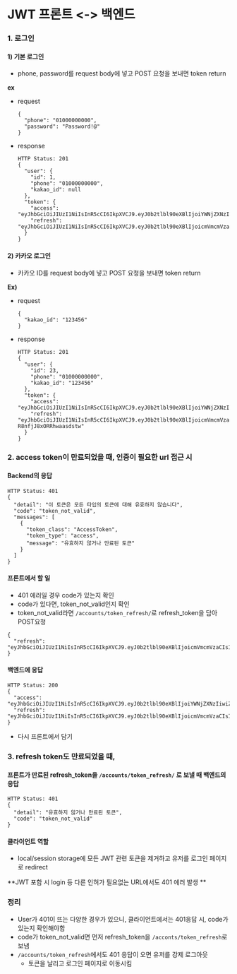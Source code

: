 # JWT 프론트 <-> 백엔드

### 1. 로그인

#### 1) 기본 로그인

- phone, password를 request body에 넣고 POST 요청을 보내면 token return

**ex**

- request

  ```
  {
    "phone": "01000000000",
    "password": "Password!@"
  }
  ```

- response

  ```
  HTTP Status: 201
  {
    "user": {
      "id": 1,
      "phone": "01000000000",
      "kakao_id": null
    },
    "token": {
      "access": "eyJhbGciOiJIUzI1NiIsInR5cCI6IkpXVCJ9.eyJ0b2tlbl90eXBlIjoiYWNjZXNzIiwiZXhwIjoxNjY3MTQ0NTQzLCJpYXQiOjE2NjcxNDQ1NDAsImp0aSI6ImY3MjVkNDBkZDg5OTRmZDM4MGRhMTU1ZTJkZGQwMTcxIiwidXNlcl9pZCI6MX0.O_OcrOirF9he6jBPWsSJzqrbOwz72X7QEogQ9rVOdts",
      "refresh": "eyJhbGciOiJIUzI1NiIsInR5cCI6IkpXVCJ9.eyJ0b2tlbl90eXBlIjoicmVmcmVzaCIsImV4cCI6MTY2NzE0NDk2MCwiaWF0IjoxNjY3MTQ0NTQwLCJqdGkiOiJkMjg3NDI5YjZmZmI0NmExOTg5N2U0ZjBiNmE3NjEwZiIsInVzZXJfaWQiOjF9.4ZK37ia7WSM4tN2_Lfy9lL9uLSo2vTt5iUHIBDfSVIA"
    }
  }
  ```

  

#### 2) 카카오 로그인

- 카카오 ID를 request body에 넣고 POST 요청을 보내면 token return

**Ex)**

- request

  ```
  {
    "kakao_id": "123456"
  }
  ```

- response

  ```
  HTTP Status: 201
  {
    "user": {
      "id": 23,
      "phone": "01000000000",
      "kakao_id": "123456"
    },
    "token": {
      "access": "eyJhbGciOiJIUzI1NiIsInR5cCI6IkpXVCJ9.eyJ0b2tlbl90eXBlIjoiYWNjZXNzIiwiZXhwIjoxNjY3MTQ0NzYwLCJpYXQiOjE2NjcxNDQ3NTcsImp0aSI6ImVhZGE5N2QzZmVjYjRlYzNiYjFlZGZlN2UwNjc2NTMzIiwidXNlcl9pZCI6MjN9.RNz8kCA0kYK4igeZHr5EpH5D5WSRBxebx71rDuh2Tq4",
      "refresh": "eyJhbGciOiJIUzI1NiIsInR5cCI6IkpXVCJ9.eyJ0b2tlbl90eXBlIjoicmVmcmVzaCIsImV4cCI6MTY2NzE0NTE3NywiaWF0IjoxNjY3MTQ0NzU3LCJqdGkiOiI2NTU4NjBmNDhhMzQ0ZGQzYWQwZTUwMjExNzE5OTc5MyIsInVzZXJfaWQiOjIzfQ.gq1vNKIsJP6isaOUhoxDaM-R8nfjJ8xORRhwaasdstw"
    }
  }
  ```

  

### 2. access token이 만료되었을 때, 인증이 필요한 url 접근 시

#### Backend의 응답 

```
HTTP Status: 401
{
  "detail": "이 토큰은 모든 타입의 토큰에 대해 유효하지 않습니다",
  "code": "token_not_valid",
  "messages": [
    {
      "token_class": "AccessToken",
      "token_type": "access",
      "message": "유효하지 않거나 만료된 토큰"
    }
  ]
}
```

#### 프론트에서 할 일 

- 401 에러일 경우 code가 있는지 확인 
- code가 있다면, token_not_valid인지 확인
- token_not_valid라면 `/accounts/token_refresh/`로 refresh_token을 담아 POST요청

```
{
  "refresh": "eyJhbGciOiJIUzI1NiIsInR5cCI6IkpXVCJ9.eyJ0b2tlbl90eXBlIjoicmVmcmVzaCIsImV4cCI6MTY2NzE0NDk2MCwiaWF0IjoxNjY3MTQ0NTQwLCJqdGkiOiJkMjg3NDI5YjZmZmI0NmExOTg5N2U0ZjBiNmE3NjEwZiIsInVzZXJfaWQiOjF9.4ZK37ia7WSM4tN2_Lfy9lL9uLSo2vTt5iUHIBDfSVIA"
}
```

#### 백엔드에 응답 

```
HTTP Status: 200
{
  "access": "eyJhbGciOiJIUzI1NiIsInR5cCI6IkpXVCJ9.eyJ0b2tlbl90eXBlIjoiYWNjZXNzIiwiZXhwIjoxNjY3MTQ0NTY4LCJpYXQiOjE2NjcxNDQ1NDAsImp0aSI6IjQ2ZjM5ZjkyMWU3MTRhMmZiMmU1ZTM2MTI5ZjFmMzdkIiwidXNlcl9pZCI6MX0.D8VK53fqHLDWyN9SCyZtVHpfM8zxVRh43nd6tfRuBgo",
  "refresh": "eyJhbGciOiJIUzI1NiIsInR5cCI6IkpXVCJ9.eyJ0b2tlbl90eXBlIjoicmVmcmVzaCIsImV4cCI6MTY2NzE0NDk4NSwiaWF0IjoxNjY3MTQ0NTY1LCJqdGkiOiIxMDNjOTQ2NmMyNWI0MjI2YTQ0YTQyNzQ2ODM2ZGZjOSIsInVzZXJfaWQiOjF9.ee49gFY1iuYz3Vu7Bp5y7c3ZGts8S_Gn_GFnF3Qp5ck"
}
```

- 다시 프론트에서 담기 

### 3. refresh token도 만료되었을 때, 

#### 프론트가 만료된 refresh_token을 `/accounts/token_refresh/` 로 보낼 때 백엔드의 응답

```
HTTP Status: 401
{
  "detail": "유효하지 않거나 만료된 토큰",
  "code": "token_not_valid"
}
```

#### 클라이언트 역할

- local/session storage에 모든 JWT 관련 토큰을 제거하고 유저를 로그인 페이지로 redirect

**JWT 포함 시 login 등 다른 인허가 필요없는 URL에서도 401 에러 발생 **

### 정리

- User가 401이 뜨는 다양한 경우가 있으니, 클라이언트에서는 401응답 시, code가 있는지 확인해야함 
- code가 token_not_valid면 먼저 refresh_token을 `/acconts/token_refresh`로 보냄 
- `/accounts/token_refresh`에서도 401 응답이 오면 유저를 강제 로그아웃
  - 토큰을 날리고 로그인 페이지로 이동시킴 
